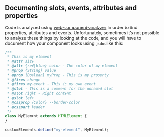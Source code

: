 ## Documenting slots, events, attributes and properties

Code is analyzed using [web-component-analyzer](https://github.com/JackRobards/lit-analyzer/tree/master/packages/web-component-analyzer) in order to find properties, attributes and events. Unfortunately, sometimes it's not possible to analyze these things by looking at the code, and you will have to document how your component looks using `jsdoc`like this:

<!-- prettier-ignore -->
```js
/**
 * This is my element
 * @attr size
 * @attr {red|blue} color - The color of my element
 * @prop {String} value
 * @prop {Boolean} myProp - This is my property
 * @fires change
 * @fires my-event - This is my own event
 * @slot - This is a comment for the unnamed slot
 * @slot right - Right content
 * @slot left
 * @cssprop {Color} --border-color
 * @csspart header
 */
class MyElement extends HTMLElement { 
}

customElements.define("my-element", MyElement);
```
